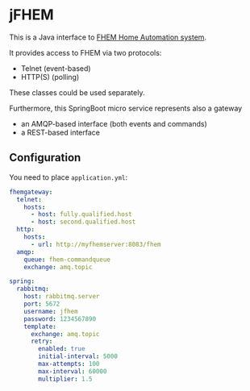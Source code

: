 # jFHEM

This is a Java interface to [FHEM Home Automation system](https://fhem.de).

It provides access to FHEM via two protocols:

- Telnet (event-based)
- HTTP(S) (polling)

These classes could be used separately.

Furthermore, this SpringBoot micro service represents also a gateway

- an AMQP-based interface (both events and commands)
- a REST-based interface 

## Configuration

You need to place `application.yml`:

````yaml
fhemgateway:
  telnet:
    hosts:
      - host: fully.qualified.host
      - host: second.qualified.host
  http:
    hosts:
      - url: http://myfhemserver:8083/fhem
  amqp:
    queue: fhem-commandqueue
    exchange: amq.topic

spring:
  rabbitmq:
    host: rabbitmq.server
    port: 5672
    username: jfhem
    password: 1234567890
    template:
      exchange: amq.topic
      retry:
        enabled: true
        initial-interval: 5000
        max-attempts: 100
        max-interval: 60000
        multiplier: 1.5
````
